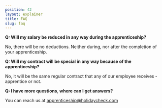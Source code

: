 ```yaml
---
position: 42
layout: explainer
title: FAQ 
slug: faq
---
```


**Q: Will my salary be reduced in any way during the apprenticeship?**

 No, there will be no deductions. Neither during, nor after the completion of your apprenticeship.

**Q: Will my contract will be special in any way because of the apprenticeship?**

No, it will be the same regular contract that any of our employee receives - apprentice or not.

**Q: I have more questions, where can I get answers?**

You can reach us at <a href="mailto:apprenticeship@holidaycheck.com">apprenticeship@holidaycheck.com</a>
